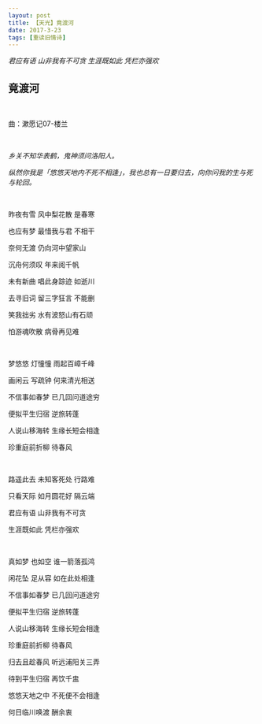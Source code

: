 ```yaml
---
layout: post
title: 【天光】竟渡河
date: 2017-3-23
tags: [重读旧情诗]
---
```


*君应有语 山非我有不可贪 生涯既如此 凭栏亦强欢*

## 竟渡河

<br>

曲：漱愿记07-楼兰 

<br>

*乡关不知华表鹤，鬼神须问洛阳人。*

*纵然你我是「悠悠天地内不死不相逢」，我也总有一日要归去，向你问我的生与死与轮回。*

<br>

昨夜有雪 风中梨花散 是春寒

也应有梦 最惜我与君 不相干

奈何无渡 仍向河中望家山

沉舟何须叹 年来阅千帆

未有新曲 唱此身踪迹 如逝川

去寻旧词 留三字狂言 不能删

笑我拙劣 水有波怒山有石顽

怕游魂吹散 病骨再见难

<br>

梦悠悠 灯憧憧 雨起百嶂千峰

画闲云 写疏钟 何来清光相送

不信事如春梦 已几回问道途穷

便拟平生归宿 逆旅转蓬

人说山移海转 生缘长短会相逢

珍重庭前折柳 待春风

<br>

路遥此去 未知客死处 行路难

只看天际 如月圆花好 隔云端

君应有语 山非我有不可贪

生涯既如此 凭栏亦强欢

<br>

真如梦 也如空 谁一箭落孤鸿

闲花坠 足从容 如在此处相逢

不信事如春梦 已几回问道途穷

便拟平生归宿 逆旅转蓬

人说山移海转 生缘长短会相逢

珍重庭前折柳 待春风

归去且趁春风 听远浦阳关三弄

待到平生归宿 再饮千盅

悠悠天地之中 不死便不会相逢

何日临川唤渡 酬余衷

<br>
<br>
